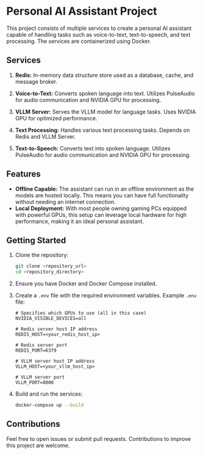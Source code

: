 # Personal AI Assistant Project

This project consists of multiple services to create a personal AI assistant capable of handling tasks such as voice-to-text, text-to-speech, and text processing. The services are containerized using Docker.

## Services

1. **Redis:** In-memory data structure store used as a database, cache, and message broker.

2. **Voice-to-Text:** Converts spoken language into text. Utilizes PulseAudio for audio communication and NVIDIA GPU for processing.

3. **VLLM Server:** Serves the VLLM model for language tasks. Uses NVIDIA GPU for optimized performance.

4. **Text Processing:** Handles various text processing tasks. Depends on Redis and VLLM Server.

5. **Text-to-Speech:** Converts text into spoken language. Utilizes PulseAudio for audio communication and NVIDIA GPU for processing.

## Features

- **Offline Capable:** The assistant can run in an offline environment as the models are hosted locally. This means you can have full functionality without needing an internet connection.
- **Local Deployment:** With most people owning gaming PCs equipped with powerful GPUs, this setup can leverage local hardware for high performance, making it an ideal personal assistant.

## Getting Started

1. Clone the repository:
    ```bash
    git clone <repository_url>
    cd <repository_directory>
    ```

2. Ensure you have Docker and Docker Compose installed.

3. Create a `.env` file with the required environment variables. Example `.env` file:
    ```dotenv
    # Specifies which GPUs to use (all in this case)
    NVIDIA_VISIBLE_DEVICES=all

    # Redis server host IP address
    REDIS_HOST=<your_redis_host_ip>

    # Redis server port
    REDIS_PORT=6379

    # VLLM server host IP address
    VLLM_HOST=<your_vllm_host_ip>

    # VLLM server port
    VLLM_PORT=8000
    ```

4. Build and run the services:
    ```bash
    docker-compose up --build
    ```

## Contributions

Feel free to open issues or submit pull requests. Contributions to improve this project are welcome.

